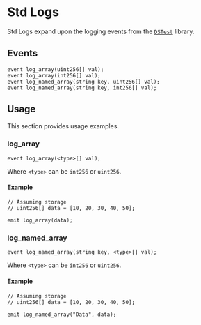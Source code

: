 # Std Logs

Std Logs expand upon the logging events from the [`DSTest`](../ds-test.md#logging) library.

## Events

```solidity
event log_array(uint256[] val);
event log_array(int256[] val);
event log_named_array(string key, uint256[] val);
event log_named_array(string key, int256[] val);
```

## Usage

This section provides usage examples.

### log\_array

```solidity
event log_array(<type>[] val);
```

Where `<type>` can be `int256` or `uint256`.

#### Example

```solidity
// Assuming storage
// uint256[] data = [10, 20, 30, 40, 50]; 

emit log_array(data);
```

### log\_named\_array

```solidity
event log_named_array(string key, <type>[] val);
```

Where `<type>` can be `int256` or `uint256`.

#### Example

```solidity
// Assuming storage
// uint256[] data = [10, 20, 30, 40, 50]; 

emit log_named_array("Data", data);
```

